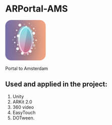 # ARPortal-AMS
![AMS icon](https://github.com/MarevoVision/ARPortal-AMS/blob/master/icon_github.png?raw=true)

Portal to Amsterdam

## Used and applied in the project:

1. Unity
2. ARKit 2.0
3. 360 video
4. EasyTouch
5. DOTween.
